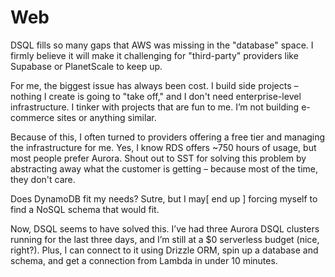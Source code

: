 # Web

DSQL fills so many gaps that AWS was missing in the "database" space. I firmly believe it will make it challenging for "third-party" providers like Supabase or PlanetScale to keep up.

For me, the biggest issue has always been cost. I build side projects – nothing I create is going to "take off," and I don't need enterprise-level infrastructure. I tinker with projects that are fun to me. I’m not building e-commerce sites or anything similar.

Because of this, I often turned to providers offering a free tier and managing the infrastructure for me. Yes, I know RDS offers ~750 hours of usage, but most people prefer Aurora. Shout out to SST for solving this problem by abstracting away what the customer is getting – because most of the time, they don't care.

Does DynamoDB fit my needs? Sutre, but I may[ end up ] forcing myself to find a NoSQL schema that would fit.

Now, DSQL seems to have solved this. I’ve had three Aurora DSQL clusters running for the last three days, and I’m still at a $0 serverless budget (nice, right?). Plus, I can connect to it using Drizzle ORM, spin up a database and schema, and get a connection from Lambda in under 10 minutes.
